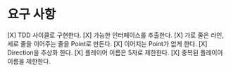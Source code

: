 # 요구 사항
[X] TDD 사이클로 구현한다.
[X] 가능한 인터페이스를 추출한다.
[X] 가로 줄은 라인, 세로 줄을 이어주는 줄을 Point로 만든다.
[X] 이어지는 Point가 없게 한다.
[X] Direction을 추상화 한다.
[X] 플레이어 이름은 5자로 제한한다.
[X] 중복된 플레이어 이름을 제한한다.